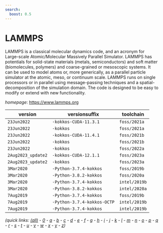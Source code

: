 ```yaml
---
search:
  boost: 0.5
---
```

# LAMMPS

LAMMPS is a classical molecular dynamics code, and an acronym for Large-scale Atomic/Molecular Massively Parallel Simulator. LAMMPS has potentials for solid-state materials (metals, semiconductors) and soft matter (biomolecules, polymers) and coarse-grained or mesoscopic systems. It can be used to model atoms or, more generically, as a parallel particle simulator at the atomic, meso, or continuum scale. LAMMPS runs on single processors or in parallel using message-passing techniques and a spatial-decomposition of the simulation domain. The code is designed to be easy to modify or extend with new functionality.

*homepage*: <https://www.lammps.org>

version | versionsuffix | toolchain
--------|---------------|----------
``23Jun2022`` | ``-kokkos-CUDA-11.3.1`` | ``foss/2021a``
``23Jun2022`` | ``-kokkos`` | ``foss/2021a``
``23Jun2022`` | ``-kokkos-CUDA-11.4.1`` | ``foss/2021b``
``23Jun2022`` | ``-kokkos`` | ``foss/2021b``
``23Jun2022`` | ``-kokkos`` | ``foss/2022a``
``2Aug2023_update2`` | ``-kokkos-CUDA-12.1.1`` | ``foss/2023a``
``2Aug2023_update2`` | ``-kokkos`` | ``foss/2023a``
``3Mar2020`` | ``-Python-3.7.4-kokkos`` | ``foss/2019b``
``3Mar2020`` | ``-Python-3.8.2-kokkos`` | ``foss/2020a``
``3Mar2020`` | ``-Python-3.7.4-kokkos`` | ``intel/2019b``
``3Mar2020`` | ``-Python-3.8.2-kokkos`` | ``intel/2020a``
``7Aug2019`` | ``-Python-3.7.4-kokkos`` | ``foss/2019b``
``7Aug2019`` | ``-Python-3.7.4-kokkos-OCTP`` | ``intel/2019b``
``7Aug2019`` | ``-Python-3.7.4-kokkos`` | ``intel/2019b``


*(quick links: [(all)](../index.md) - [0](../0/index.md) - [a](../a/index.md) - [b](../b/index.md) - [c](../c/index.md) - [d](../d/index.md) - [e](../e/index.md) - [f](../f/index.md) - [g](../g/index.md) - [h](../h/index.md) - [i](../i/index.md) - [j](../j/index.md) - [k](../k/index.md) - [l](../l/index.md) - [m](../m/index.md) - [n](../n/index.md) - [o](../o/index.md) - [p](../p/index.md) - [q](../q/index.md) - [r](../r/index.md) - [s](../s/index.md) - [t](../t/index.md) - [u](../u/index.md) - [v](../v/index.md) - [w](../w/index.md) - [x](../x/index.md) - [y](../y/index.md) - [z](../z/index.md))*

